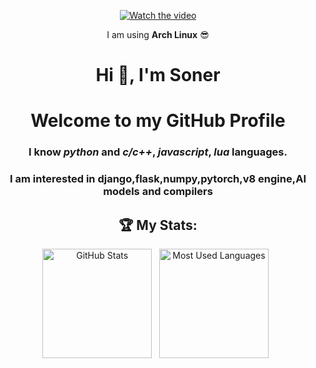 <div align="center">
  
 [![Watch the video](https://img.youtube.com/vi/GDSpP405O00/hqdefault.jpg)](https://www.youtube.com/watch?v=GDSpP405O00)

  I am using **Arch Linux** :sunglasses:
<div>
<div align="center">
  <h1>Hi 👋, I'm Soner</h1>
 
  # Welcome to my GitHub Profile
  ### I know *python* and *c/c++*, *javascript*, *lua* languages. 

  ### I am interested in django,flask,numpy,pytorch,v8 engine,AI models and compilers
  
  ## 🏆 My Stats:

<p>
    <img height=175 alt="GitHub Stats" src="https://github-readme-stats.vercel.app/api?username=Sonerry&show_icons=true&count_private=true&theme=dark" />&nbsp;&nbsp;
    <img height=175 alt="Most Used Languages" src="https://github-readme-stats.vercel.app/api/top-langs/?username=Sonerry&layout=compact&theme=dark" />&nbsp;&nbsp;
</p>

<div>
